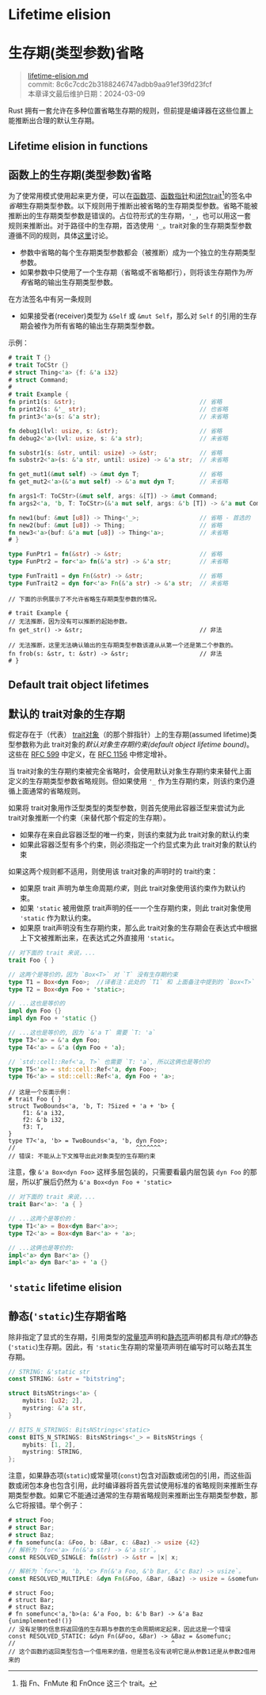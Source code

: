 # Lifetime elision
# 生存期(类型参数)省略

>[lifetime-elision.md](https://github.com/rust-lang/reference/blob/master/src/lifetime-elision.md)\
>commit: 8c6c7cdc2b3188246747adbb9aa91ef39fd23fcf \
>本章译文最后维护日期：2024-03-09

Rust 拥有一套允许在多种位置省略生存期的规则，但前提是编译器在这些位置上能推断出合理的默认生存期。

## Lifetime elision in functions
## 函数上的生存期(类型参数)省略

为了使常用模式使用起来更方便，可以在[函数项][function item]、[函数指针][function pointer]和[闭包trait][closure trait][^译注1]的签名中*省略*生存期类型参数。以下规则用于推断出被省略的生存期类型参数。省略不能被推断出的生存期类型参数是错误的。占位符形式的生存期，`'_`，也可以用这一套规则来推断出。对于路径中的生存期，首选使用 `'_`。trait对象的生存期类型参数遵循不同的规则，具体[这里](#default-trait-object-lifetimes)讨论。

* 参数中省略的每个生存期类型参数都会（被推断）成为一个独立的生存期类型参数。
* 如果参数中只使用了一个生存期（省略或不省略都行），则将该生存期作为*所有*省略的输出生存期类型参数。

在方法签名中有另一条规则

* 如果接受者(receiver)类型为 `&Self` 或 `&mut Self`，那么对 `Self` 的引用的生存期会被作为所有省略的输出生存期类型参数。

示例：

```rust
# trait T {}
# trait ToCStr {}
# struct Thing<'a> {f: &'a i32}
# struct Command;
#
# trait Example {
fn print1(s: &str);                                   // 省略
fn print2(s: &'_ str);                                // 也省略
fn print3<'a>(s: &'a str);                            // 未省略

fn debug1(lvl: usize, s: &str);                       // 省略
fn debug2<'a>(lvl: usize, s: &'a str);                // 未省略

fn substr1(s: &str, until: usize) -> &str;            // 省略
fn substr2<'a>(s: &'a str, until: usize) -> &'a str;  // 未省略

fn get_mut1(&mut self) -> &mut dyn T;                 // 省略
fn get_mut2<'a>(&'a mut self) -> &'a mut dyn T;       // 未省略

fn args1<T: ToCStr>(&mut self, args: &[T]) -> &mut Command;                  // 省略
fn args2<'a, 'b, T: ToCStr>(&'a mut self, args: &'b [T]) -> &'a mut Command; // 未省略

fn new1(buf: &mut [u8]) -> Thing<'_>;                 // 省略 - 首选的
fn new2(buf: &mut [u8]) -> Thing;                     // 省略
fn new3<'a>(buf: &'a mut [u8]) -> Thing<'a>;          // 未省略
# }

type FunPtr1 = fn(&str) -> &str;                      // 省略
type FunPtr2 = for<'a> fn(&'a str) -> &'a str;        // 未省略

type FunTrait1 = dyn Fn(&str) -> &str;                // 省略
type FunTrait2 = dyn for<'a> Fn(&'a str) -> &'a str;  // 未省略
```

```rust,compile_fail
// 下面的示例展示了不允许省略生存期类型参数的情况。

# trait Example {
// 无法推断，因为没有可以推断的起始参数。
fn get_str() -> &str;                                 // 非法

// 无法推断，这里无法确认输出的生存期类型参数该遵从从第一个还是第二个参数的。
fn frob(s: &str, t: &str) -> &str;                    // 非法
# }
```

## Default trait object lifetimes
## 默认的 trait对象的生存期

假定存在于（代表） [trait对象][trait object]（的那个胖指针）上的生存期(assumed lifetime)类型参数称为此 trait对象的*默认对象生存期约束(default object lifetime bound)*。这些在 [RFC 599] 中定义，在 [RFC 1156] 中修定增补。

当 trait对象的生存期约束被完全省略时，会使用默认对象生存期约束来替代上面定义的生存期类型参数省略规则。但如果使用 `'_` 作为生存期约束，则该约束仍遵循上面通常的省略规则。

如果将 trait对象用作泛型类型的类型参数，则首先使用此容器泛型来尝试为此 trait对象推断一个约束（来替代那个假定的生存期）。

* 如果存在来自此容器泛型的唯一约束，则该约束就为此 trait对象的默认约束
* 如果此容器泛型有多个约束，则必须指定一个约显式束为此 trait对象的默认约束

如果这两个规则都不适用，则使用该 trait对象的声明时的 trait约束：

* 如果原 trait 声明为单生命周期*约束*，则此 trait对象使用该约束作为默认约束。
* 如果 `'static` 被用做原 trait声明的任一一个生存期约束，则此 trait对象使用 `'static` 作为默认约束。
* 如果原 trait声明没有生存期约束，那么此 trait对象的生存期会在表达式中根据上下文被推断出来，在表达式之外直接用 `'static`。

```rust
// 对下面的 trait 来说，...
trait Foo { }

// 这两个是等价的，因为 `Box<T>` 对 `T` 没有生存期约束
type T1 = Box<dyn Foo>;  //译者注：此处的 `T1` 和 上面备注中提到的 `Box<T>` 都是本节规则中所说的泛型类型，即容器泛型
type T2 = Box<dyn Foo + 'static>;

// ...这也是等价的
impl dyn Foo {}
impl dyn Foo + 'static {}

// ...这也是等价的, 因为 `&'a T` 需要 `T: 'a`
type T3<'a> = &'a dyn Foo;
type T4<'a> = &'a (dyn Foo + 'a);

// `std::cell::Ref<'a, T>` 也需要 `T: 'a`, 所以这俩也是等价的
type T5<'a> = std::cell::Ref<'a, dyn Foo>;
type T6<'a> = std::cell::Ref<'a, dyn Foo + 'a>;
```

```rust,compile_fail
// 这是一个反面示例：
# trait Foo { }
struct TwoBounds<'a, 'b, T: ?Sized + 'a + 'b> {
    f1: &'a i32,
    f2: &'b i32,
    f3: T,
}
type T7<'a, 'b> = TwoBounds<'a, 'b, dyn Foo>;
//                                  ^^^^^^^
// 错误: 不能从上下文推导出此对象类型的生存期约束
```

注意，像 `&'a Box<dyn Foo>` 这样多层包装的，只需要看最内层包装 `dyn Foo` 的那层，所以扩展后仍然为 `&'a Box<dyn Foo + 'static>`

```rust
// 对下面的 trait 来说，...
trait Bar<'a>: 'a { }

// ...这两个是等价的：
type T1<'a> = Box<dyn Bar<'a>>;
type T2<'a> = Box<dyn Bar<'a> + 'a>;

// ...这俩也是等价的:
impl<'a> dyn Bar<'a> {}
impl<'a> dyn Bar<'a> + 'a {}
```

## `'static` lifetime elision
## 静态(`'static`)生存期省略

除非指定了显式的生存期，引用类型的[常量项][constant]声明和[静态项][static]声明都具有*隐式的*静态(`'static`)生存期。因此，有 `'static`生存期的常量项声明在编写时可以略去其生存期。

```rust
// STRING: &'static str
const STRING: &str = "bitstring";

struct BitsNStrings<'a> {
    mybits: [u32; 2],
    mystring: &'a str,
}

// BITS_N_STRINGS: BitsNStrings<'static>
const BITS_N_STRINGS: BitsNStrings<'_> = BitsNStrings {
    mybits: [1, 2],
    mystring: STRING,
};
```

注意，如果静态项(`static`)或常量项(`const`)包含对函数或闭包的引用，而这些函数或闭包本身也包含引用，此时编译器将首先尝试使用标准的省略规则来推断生存期类型参数。如果它不能通过通常的生存期省略规则来推断出生存期类型参数，那么它将报错。举个例子：

```rust
# struct Foo;
# struct Bar;
# struct Baz;
# fn somefunc(a: &Foo, b: &Bar, c: &Baz) -> usize {42}
// 解析为 `for<'a> fn(&'a str) -> &'a str`。
const RESOLVED_SINGLE: fn(&str) -> &str = |x| x;

// 解析为 `for<'a, 'b, 'c> Fn(&'a Foo, &'b Bar, &'c Baz) -> usize`。
const RESOLVED_MULTIPLE: &dyn Fn(&Foo, &Bar, &Baz) -> usize = &somefunc;
```

```rust,compile_fail
# struct Foo;
# struct Bar;
# struct Baz;
# fn somefunc<'a,'b>(a: &'a Foo, b: &'b Bar) -> &'a Baz {unimplemented!()}
// 没有足够的信息将返回值的生存期与参数的生命周期绑定起来，因此这是一个错误
const RESOLVED_STATIC: &dyn Fn(&Foo, &Bar) -> &Baz = &somefunc;
//                                            ^
// 这个函数的返回类型包含一个借用来的值，但是签名没有说明它是从参数1还是从参数2借用来的
```

[^译注1]: 指 Fn、FnMute 和 FnOnce 这三个 trait。

[closure trait]: types/closure.md
[constant]: items/constant-items.md
[function item]: types/function-item.md
[function pointer]: types/function-pointer.md
[RFC 599]: https://github.com/rust-lang/rfcs/blob/master/text/0599-default-object-bound.md
[RFC 1156]: https://github.com/rust-lang/rfcs/blob/master/text/1156-adjust-default-object-bounds.md
[static]: items/static-items.md
[trait object]: types/trait-object.md